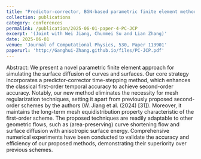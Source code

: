 ```yaml
---
title: "Predictor-corrector, BGN-based parametric finite element methods for surface diffusion"
collection: publications
category: conferences
permalink: /publication/2025-06-01-paper-4-PC-JCP
excerpt: '(Joint with Wei Jiang, Chunmei Su and Lian Zhang)'
date: 2025-06-01
venue: 'Journal of Computational Physics, 530, Paper 113901'
paperurl: 'http://Ganghui-Zhang.github.io/files/PC-JCP.pdf'
---
```


Abstract: We present a novel parametric finite element approach for simulating the surface diffusion of curves and surfaces. Our core strategy incorporates a predictor-corrector time-stepping method, which enhances the classical first-order temporal accuracy to achieve second-order accuracy. Notably, our new method eliminates the necessity for mesh regularization techniques, setting it apart from previously proposed second-order schemes by the authors (W. Jiang et al. (2024) [31]). Moreover, it maintains the long-term mesh equidistribution property characteristic of the first-order scheme. The proposed techniques are readily adaptable to other geometric flows, such as (area-preserving) curve shortening flow and surface diffusion with anisotropic surface energy. Comprehensive numerical experiments have been conducted to validate the accuracy and efficiency of our proposed methods, demonstrating their superiority over previous schemes. 